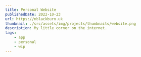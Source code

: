 ```yaml
---
title: Personal Website
publishedDate: 2022-10-23
url: https://nblackburn.uk
thumbnail: ./src/assets/img/projects/thumbnails/website.png
description: My little corner on the internet.
tags:
    - app
    - personal
    - wip
---
```

